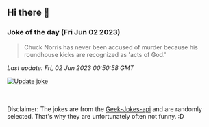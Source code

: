 ## Hi there 👋

### Joke of the day (Fri Jun 02 2023)
<!-- joke -->
>Chuck Norris has never been accused of murder because his roundhouse kicks are recognized as 'acts of God.'
<!-- /joke -->

*Last update: Fri, 02 Jun 2023 00:50:58 GMT*

[![Update joke](https://github.com/nclskfm/nclskfm/actions/workflows/joke.yml/badge.svg)](https://github.com/nclskfm/nclskfm/actions/workflows/joke.yml)

<br><br>
Disclaimer: The jokes are from the [Geek-Jokes-api](https://github.com/sameerkumar18/geek-joke-api) and are randomly selected. That's why they are unfortunately often not funny. :D
